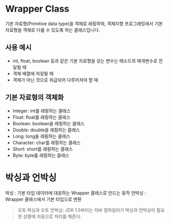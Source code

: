 # Wrapper Class
기본 자료형(Primitive data type)을 객체로 래핑하여, 객체지향 프로그래밍에서 기본 자료형을 객체로 다룰 수 있도록 하는 클래스입니다.

## 사용 예시
- int, float, boolean 등과 같은 기본 자료형을 갖는 변수는 메소드의 매개변수로 전달될 때
- 객체 배열에 저장될 때
- 객체가 아닌 것으로 취급되어 다루어져야 할 때

## 기본 자료형의 객체화
- Integer: int를 래핑하는 클래스
- Float: float를 래핑하는 클래스
- Boolean: boolean을 래핑하는 클래스
- Double: double을 래핑하는 클래스
- Long: long을 래핑하는 클래스
- Character: char를 래핑하는 클래스
- Short: short를 래핑하는 클래스
- Byte: byte를 래핑하는 클래스

# 박싱과 언박싱
박싱 : 기본 타입 데이터에 대응하는 Wrapper 클래스로 만드는 동작
언박싱 : Wrapper 클래스에서 기본 타입으로 변환

> 오토 박싱과 오토 언박싱: JDK 1.5부터는 자바 컴파일러가 박싱과 언박싱이 필요한 상황에 자동으로 처리를 해준다.